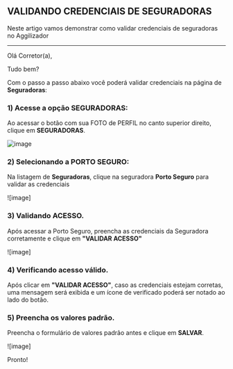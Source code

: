 ## VALIDANDO CREDENCIAIS DE SEGURADORAS
Neste artigo vamos demonstrar como validar credenciais de seguradoras no Aggilizador

---

Olá Corretor(a),

Tudo bem?

Com o passo a passo abaixo você poderá validar credenciais na página de **Seguradoras**:

### 1) Acesse a opção SEGURADORAS:

Ao acessar o botão com sua FOTO de PERFIL no canto superior direito, clique em **SEGURADORAS**.

![image](https://conversu-partner-assets.s3.sa-east-1.amazonaws.com/agger/wiki/seguradoras/validando-credenciais/c220eb72-5169-48ab-b4df-330f11a099aa.png)

### 2) Selecionando a PORTO SEGURO:

Na listagem de **Seguradoras**, clique na seguradora **Porto Seguro** para validar as credenciais

![image]

### 3) Validando ACESSO.

Após acessar a Porto Seguro, preencha as credenciais da Seguradora corretamente e clique em **"VALIDAR ACESSO"**

![image]

### 4) Verificando acesso válido.

Após clicar em **"VALIDAR ACESSO"**, caso as credenciais estejam corretas, uma mensagem será exibida e um ícone de verificado poderá ser notado ao lado do botão.

### 5) Preencha os valores padrão.

Preencha o formulário de valores padrão antes e clique em **SALVAR**.

![image]

Pronto!